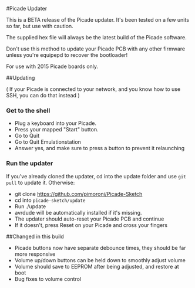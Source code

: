 #Picade Updater

This is a BETA release of the Picade updater. It's been tested on a few units so far, but use with caution.

The supplied hex file will always be the latest build of the Picade software.

Don't use this method to update your Picade PCB with any other firmware unless you're equipepd to recover the bootloader!

For use with 2015 Picade boards only.

##Updating

( If your Picade is connected to your network, and you know how to use SSH, you can do that instead )

### Get to the shell
* Plug a keyboard into your Picade.
* Press your mapped "Start" button.
* Go to Quit
* Go to Quit Emulationstation
* Answer yes, and make sure to press a button to prevent it relaunching

### Run the updater
If you've already cloned the updater, cd into the update folder and use `git pull` to update it. Otherwise:

* git clone https://github.com/pimoroni/Picade-Sketch
* cd into `picade-sketch/update`
* Run ./update
* avrdude will be automatically installed if it's missing.
* The updater should auto-reset your Picade PCB and continue
* If it doesn't, press Reset on your Picade and cross your fingers

##Changed in this build

* Picade buttons now have separate debounce times, they should be far more responsive
* Volume up/down buttons can be held down to smoothly adjust volume
* Volume should save to EEPROM after being adjusted, and restore at boot
* Bug fixes to volume control
